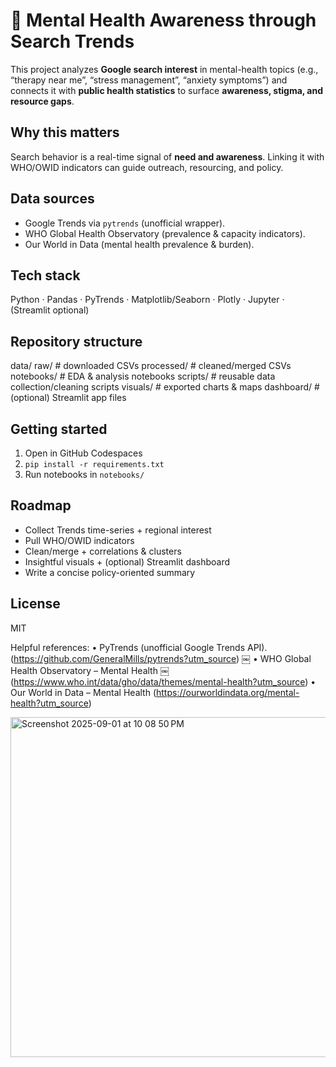 # 🧠 Mental Health Awareness through Search Trends

This project analyzes **Google search interest** in mental-health topics (e.g., “therapy near me”, “stress management”, “anxiety symptoms”) and connects it with **public health statistics** to surface **awareness, stigma, and resource gaps**.

## Why this matters
Search behavior is a real-time signal of **need and awareness**. Linking it with WHO/OWID indicators can guide outreach, resourcing, and policy.

## Data sources
- Google Trends via `pytrends` (unofficial wrapper).  
- WHO Global Health Observatory (prevalence & capacity indicators).  
- Our World in Data (mental health prevalence & burden).  

## Tech stack
Python · Pandas · PyTrends · Matplotlib/Seaborn · Plotly · Jupyter · (Streamlit optional)

## Repository structure
data/
raw/         # downloaded CSVs
processed/   # cleaned/merged CSVs
notebooks/     # EDA & analysis notebooks
scripts/       # reusable data collection/cleaning scripts
visuals/       # exported charts & maps
dashboard/     # (optional) Streamlit app files
## Getting started
1) Open in GitHub Codespaces  
2) `pip install -r requirements.txt`  
3) Run notebooks in `notebooks/`

## Roadmap
- Collect Trends time-series + regional interest
- Pull WHO/OWID indicators
- Clean/merge + correlations & clusters
- Insightful visuals + (optional) Streamlit dashboard
- Write a concise policy-oriented summary

## License
MIT

Helpful references:
	•	PyTrends (unofficial Google Trends API).(https://github.com/GeneralMills/pytrends?utm_source)  ￼
	•	WHO Global Health Observatory – Mental Health ￼(https://www.who.int/data/gho/data/themes/mental-health?utm_source)
	•	Our World in Data – Mental Health (https://ourworldindata.org/mental-health?utm_source)


 <img width="1004" height="544" alt="Screenshot 2025-09-01 at 10 08 50 PM" src="https://github.com/user-attachments/assets/7f4cde3e-fd02-4492-a0f3-bf3a952c689d" />

    
